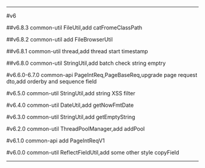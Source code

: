 




---
#v6

##v6.8.3
common-util
FileUtil,add catFromeClassPath

##v6.8.2
common-util
add FileBrowserUtil

##v6.8.1
common-util
thread,add thread start timestamp

##v6.8.0
common-util
StringUtil,add batch check string emptry

#v6.6.0-6.7.0
common-api
PageIntReq,PageBaseReq,upgrade page request dto,add orderby and sequence field

#v6.5.0
common-util
StringUtil,add string XSS filter

#v6.4.0
common-util
DateUtil,add getNowFmtDate

#v6.3.0
common-util
StringUtil,add getEmptyString

#v6.2.0
common-util
ThreadPoolManager,add addPool

#v6.1.0
common-api
add PageIntReqV1

#v6.0.0
common-util
ReflectFieldUtil,add some other style copyField

---

















